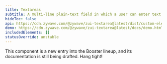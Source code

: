 ```yaml
---
title: Textareas
subtitle: A multi-line plain-text field in which a user can enter text.
hideToc: false
api: https://cdn.zywave.com/@zywave/zui-textarea@latest/dist/custom-elements.json
demo: https://cdn.zywave.com/@zywave/zui-textarea@latest/docs/demo.html
includedElements: []
statusOverride: unstable
---
```

<docs-note>
This component is a new entry into the Booster lineup, and its documentation is still being drafted. Hang tight!
</docs-note>